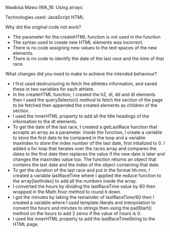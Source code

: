 Nwabisa Mawu IWA_16: Using arrays

Technologies used: JavaScript HTML

Why did the original code not work?
- The parameter for the createHTML function is not used in the function
- The syntax used to create new HTML elements was incorrect.
- There is no code assigning new values to the text spaces of the new elements.
- There is no code to identify the date of the last race and the time of that race. 

What changes did you need to make to achieve the intended behaviour?
- I first used destructuring to fetch the athletes information, and saved these in two variables for each athlete.
- In the createHTML function, I created the h2, dl, dd and dt elements then I used the querySelector() method to fetch the section of the page to be fetched then appended the created elements as children of the section.
- I used the innerHTML property to add all the title headings of the information to the dt elements.
- To get the date of the last race, I created a getLastRace function that accepts an array as a parameter. Inside the function, I create a variable to store the first date to be compared in the loop and a variable maxIndex to store the index number of the last date, first intialized to 0. I added a for loop that iterates over the races array and compares the dates to the first date then replaces the value if the new date is later and changes the maxIndex value too. The function returns an object that contains the last date and the index of the object containing that date.
- To get the duration of the last race and put in the format hh:mm, I created a variable lastRaceTime where I applied the reduce function to the array[lastIndex] to add all the numbers inside the array.
- I converted the hours by dividing the lastRaceTime value by 60 then wrapped in the Math.floor method to round it down.
- I got the minutes by taking the remainder of lastRaceTime/60 then I created a variable where I used template literals and interpolation to convert the hours and minutes to strings then using the padStart() method on the hours to add 2 zeros if the value of hours is 0.
- I used the innerHTML property to add the lastRaceTimeString to the HTML page.